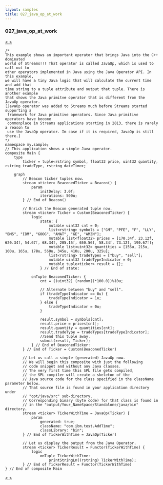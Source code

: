 ```yaml
---
layout: samples
title: 027_java_op_at_work
---
```


### 027_java_op_at_work

<div class="sampleNav"><a class="button" href="/streamsx.documentation/samples/spl-for-beginner/026_gate_at_work_my_sample_Main_spl/"> < </a><a class="button" href="/streamsx.documentation/samples/spl-for-beginner/028_multiple_composites_at_work_my_sample1_Main_spl/"> > </a>
</div>

~~~~~~
/*
This example shows an important operator that brings Java into the C++ dominated
world of Streams!!! That operator is called JavaOp, which is used to call out to
other operators implemented in Java using the Java Operator API. In this example,
we will have a tiny Java logic that will calculate the current time and add that
time string to a tuple attribute and output that tuple. There is another example
that shows the Java primitve operator that is different from the JavaOp operator.
[JavaOp operator was added to Streams much before Streams started supporting a
 framework for Java primitive operators. Since Java primitive operators have become 
 commonplace in Streams applications starting in 2013, there is rarely a reason to
 use the JavaOp operator. In case if it is required, JavaOp is still there.]
*/
namespace my.sample;
// This application shows a simple Java operator.
composite Main {
	type
		ticker = tuple<rstring symbol, float32 price, uint32 quantity, rstring tradeType, rstring dateTime>;

	graph
		// Beacon ticker tuples now.
		stream <ticker> BeaconedTicker = Beacon() {
			param
				initDelay: 3.0f;
				iterations: 500u;
		} // End of Beacon()
		
		// Enrich the Beacon generated tuple now.
		stream <ticker> Ticker = Custom(BeaconedTicker) {
			logic
				state: {
					mutable uint32 cnt = 0;
					list<rstring> symbols = ["GM", "PFE", "F", "LLY", "BMS", "IBM", "GOOG", "AMAT", "GE", "AMZN"];
					mutable list<float32> prices = [170.34f, 23.12f, 620.34f, 54.67f, 68.34f, 205.15f, 650.56f, 58.34f, 73.12f, 190.67f];
					mutable list<uint32> quantities = [156u, 215u, 100u, 165u, 178u, 560u, 345u, 410u, 200u, 325u];
					list<rstring> tradeTypes = ["buy", "sell"];
					mutable uint32 tradeTypeIndicator = 0; 
					mutable tuple<ticker> result = {};  	
				} // End of state:
			
			onTuple BeaconedTicker: { 
				cnt = ((uint32) (random()*100.0))%10u;
				
				// Alternate between "buy" and "sell".
				if (tradeTypeIndicator == 0u) {
					tradeTypeIndicator = 1u;
				} else {
					tradeTypeIndicator = 0u;
				}
				
			    result.symbol = symbols[cnt];
				result.price = prices[cnt];
				result.quantity = quantities[cnt];
				result.tradeType = tradeTypes[tradeTypeIndicator];
				//Send this tuple away.
				submit(result, Ticker);
			} // End of BeaconedTicker:
		} // End of Ticker = Custom(BeaconedTicker)	
		
		// Let us call a simple (generated) JavaOp now.
		// We will begin this composite with just the following 
		// code snippet and without any Java classes.
		// The very first time this SPL file gets compiled,
		// the SPL compiler will create a skeleton of the
		// Java source code for the class specified in the className parameter below.
		// That source file is found in your application directory under
		// "opt/java/src" sub-directory.
		// Corresponding binary (byte code) for that class is found in
		// in the "output/Your_NameSpace/Standalone/java/bin" directory.
		stream <ticker> TickerWithTime = JavaOp(Ticker) {
			param
				generated: true;
				className: "com.ibm.test.AddTime";
				classLibrary: "bin";
		} // End of TickerWithTime = JavaOp(Ticker)
		
		// Let us display the output from the Java Operator.
		stream <ticker> TickerResult = Functor(TickerWithTime) {
			logic
				onTuple TickerWithTime:
					printStringLn((rstring) TickerWithTime);
		} // End of TickerResult = Functor(TickerWithTime)
} // End of composite Main
~~~~~~

<div class="sampleNav"><a class="button" href="/streamsx.documentation/samples/spl-for-beginner/026_gate_at_work_my_sample_Main_spl/"> < </a><a class="button" href="/streamsx.documentation/samples/spl-for-beginner/028_multiple_composites_at_work_my_sample1_Main_spl/"> > </a>
</div>

